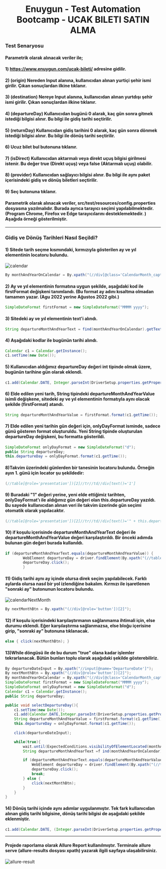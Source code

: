 <h1 align="center"> Enuygun - Test Automation Bootcamp - UCAK BILETI SATIN ALMA  </h1>

### Test Senaryosu
#### Parametrik olarak alınacak veriler ile;
#### 1) https://www.enuygun.com/ucak-bileti/ adresine gidilir.
#### 2) (origin) Nereden Input alanına, kullanıcıdan alınan yurtiçi şehir ismi girilir. Çıkan sonuçlardan ilkine tıklanır.
#### 3) (destination) Nereye Input alanına, kullanıcıdan alınan yurtdışı şehir ismi girilir. Çıkan sonuçlardan ilkine tıklanır.
#### 4) (departureDay) Kullanıcıdan bugünü 0 alarak, kaç gün sonra gitmek istediği bilgisi alınır. Bu bilgi ile gidiş tarihi seçtirilir.
#### 5) (returnDay) Kullanıcıdan gidiş tarihini 0 alarak, kaç gün sonra dönmek istediği bilgisi alınır. Bu bilgi ile dönüş tarihi seçtirilir.
#### 6) Ucuz bilet bul butonuna tıklanır.
#### 7) (isDirect) Kullanıcıdan aktarmalı veya direkt uçuş bilgisi girilmesi istenir. Bu değer true (Direkt uçuş) veya false (Aktarmalı uçuş) olabilir. 
#### 8) (provider) Kullanıcıdan sağlayıcı bilgisi alınır. Bu bilgi ile aynı paket içerisindeki gidiş ve dönüş biletleri seçtirilir.
#### 9) Seç butonuna tıklanır.

#### Parametrik olarak alınacak veriler, src/test/resources/config.properties dosyasına yazılmalıdır. Burada ayrıca tarayıcı seçimi yapılabilmektedir. (Program Chrome, Firefox ve Edge tarayıcılarını desteklemektedir. ) Aşağıda örneği gösterilmiştir.

---

### Gidiş ve Dönüş Tarihleri Nasıl Seçildi?

#### 1) Sitede tarih seçme kısmındaki, kırmızıyla gösterilen ay ve yıl elementinin locatoru bulundu.
![calendar](https://user-images.githubusercontent.com/107454207/185793264-8edfe694-dae0-4a6b-b616-d537a8530d80.png)
```java
By monthAndYearOnCalendar = By.xpath("(//div[@class='CalendarMonth_caption CalendarMonth_caption_1'])[2]");
```
#### 2) Ay ve yıl elementinin formatına uygun şekilde, aşağıdaki kod ile firstFormat değişkeni tanımlandı. (Bu format ay adını kısaltma olmadan tamamen yazar. (Agu 2022 yerine Ağustos 2022 gibi.)
```java
SimpleDateFormat firstFormat = new SimpleDateFormat("MMMM yyyy");
```
#### 3) Sitedeki ay ve yıl elementinin text'i alındı.
```java
String departureMonthAndYearText = find(monthAndYearOnCalendar).getText();
```
#### 4) Aşağıdaki kodlar ile bugünün tarihi alındı.
```java
Calendar c1 = Calendar.getInstance();
c1.setTime(new Date());
```
#### 5) Kullanıcıdan aldığımız departureDay değeri int tipinde olmak üzere, bugünün tarihine gün olarak eklendi.
```java
c1.add(Calendar.DATE, Integer.parseInt(DriverSetup.properties.getProperty("departureDay")));
```

#### 6) Elde edilen yeni tarih, String tipindeki departureMonthAndYearValue isimli değişkene, sitedeki ay ve yıl elementinin formatıyla aynı olacak şekilde (firstFormat) atandı.
```java
String departureMonthAndYearValue = firstFormat.format(c1.getTime());
```
#### 7) Elde edilen yeni tarihin gün değeri için, onlyDayFormat isminde, sadece günü gösteren format oluşturuldu. Yeni String tipinde oluşturulan departureDay değişkeni, bu formatta gösterildi.
```java
SimpleDateFormat onlyDayFormat = new SimpleDateFormat("d");
public String departureDay;
this.departureDay = onlyDayFormat.format(c1.getTime());
```
#### 8)Takvim üzerindeki günlerden bir tanesinin locatoru bulundu. Örneğin ayın 1. günü için locator şu şekildedir:
```java
(//table[@role='presentation'])[2]//tr//td//div[text()='1']
```
#### 9) Buradaki "1" değeri yerine, yeni elde ettiğimiz tarihten, onlyDayFormat'ı ile aldığımız gün değeri olan this.departureDay yazıldı. Bu sayede kullanıcıdan alınan veri ile takvim üzerinde gün seçimi otomatik olarak yapılacaktır.
```java
(//table[@role='presentation'])[2]//tr//td//div[text()='" + this.departureDay + "']
```
#### 10) if koşulu içerisinde departureMonthAndYearText değeri ile departureMonthAndYearValue değeri karşılaştırıldı. Bir önceki adımda bulunan gün değeri burada kullanıldı.
```java
if (departureMonthAndYearText.equals(departureMonthAndYearValue)) {
        WebElement departureDay = driver.findElement(By.xpath("(//table[@role='presentation'])[2]//tr//td//div[text()='" + this.departureDay + "']"));
        departureDay.click();
        }
```
#### 11) Gidiş tarihi aynı ay içinde olursa direk seçim yapılabilecek. Farklı aylarda olursa nasıl bir yol izlendiğine bakalım. Kırmızı ile işaretlenen "sonraki ay" butonunun locatoru bulundu.
![calendarNextMonth](https://user-images.githubusercontent.com/107454207/185793288-c47c51c2-7d55-430d-b577-24bc2e6e2a5b.png)
```java
By nextMonthBtn = By.xpath("(//div[@role='button'])[2]");
```
#### 12) if koşulu içerisindeki karşılaştırmanın sağlanmama ihtimali için, else durumu eklendi. Eğer karşılaştırma sağlanmazsa, else bloğu içerisine girip, "sonraki ay" butonuna tıklanacak.  
```java
else { click(nextMonthBtn); }
```
#### 13)While döngüsü ile de bu durum "true" olana kadar işlemler tekrarlanacak. Bütün bunları toplu olarak aşağıdaki şekilde gösterebiliriz.
```java
By departureDateInput = By.xpath("//input[@name='DepartureDate']");
By nextMonthBtn = By.xpath("(//div[@role='button'])[2]");
By monthAndYearOnCalendar = By.xpath("(//div[@class='CalendarMonth_caption CalendarMonth_caption_1'])[2]");
SimpleDateFormat firstFormat = new SimpleDateFormat("MMMM yyyy");
SimpleDateFormat onlyDayFormat = new SimpleDateFormat("d");
Calendar c1 = Calendar.getInstance();
public String departureDay;

public void selectDepartureDay(){
    c1.setTime(new Date());
    c1.add(Calendar.DATE,Integer.parseInt(DriverSetup.properties.getProperty("departureDay")));
    String departureMonthAndYearValue = firstFormat.format(c1.getTime());
    this.departureDay = onlyDayFormat.format(c1.getTime());
    
    click(departureDateInput);

    while(true){
        wait.until(ExpectedConditions.visibilityOfElementLocated(monthAndYearOnCalendar));
        String departureMonthAndYearText =f ind(monthAndYearOnCalendar).getText();

        if (departureMonthAndYearText.equals(departureMonthAndYearValue)) {
            WebElement departureDay = driver.findElement(By.xpath("(//table[@role='presentation'])[2]//tr//td//div[text()='"+this.departureDay+"']"));
            departureDay.click();
            break;
        } else {
            click(nextMonthBtn);
        }
    }
}
```
#### 14) Dönüş tarihi içinde aynı adımlar uygulanmıştır. Tek fark kullanıcıdan alınan gidiş tarihi bilgisine, dönüş tarihi bilgisi de aşağıdaki şekilde eklenmiştir.
```java
c1.add(Calendar.DATE, (Integer.parseInt(DriverSetup.properties.getProperty("departureDay"))) + (Integer.parseInt(DriverSetup.properties.getProperty("returnDay"))));
```
---
#### Projede raporlama olarak Allure Report kullanılmıştır. Terminale allure serve (allure-results dosyası xpath) yazarak ilgili sayfaya ulaşabilirsiniz.
![allure-result](https://user-images.githubusercontent.com/107454207/185796654-85c14aec-78ad-4f19-aecd-b688ef4ba1a9.png)
